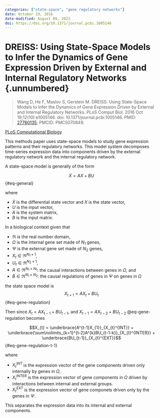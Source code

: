 ```yaml
---
categories: ["state-space", "gene regulatory networks"]
date: October 19, 2016
date-modified: August 09, 2022
doi: https://doi.org/10.1371/journal.pcbi.1005146
---
```


# DREISS: Using State-Space Models to Infer the Dynamics of Gene Expression Driven by External and Internal Regulatory Networks {.unnumbered}

> Wang D, He F, Maslov S, Gerstein M. DREISS: Using State-Space Models to Infer
> the Dynamics of Gene Expression Driven by External and Internal Regulatory
> Networks. PLoS Comput Biol. 2016 Oct 19;12(10):e1005146. doi:
> 10.1371/journal.pcbi.1005146. PMID:
> [27760135](https://pubmed.ncbi.nlm.nih.gov/27760135/); PMCID: PMC5070849.

[PLoS Computational Biology](https://journals.plos.org/ploscompbiol/article?id=10.1371/journal.pcbi.1005146)

This methods paper uses state-space models to study gene expression patterns and
their regulatory networks. This model system decomposes time-series expression
data into components driven by the external regulatory network and the internal
regulatory network. 

A state-space model is generally of the form 

$$ \dot{X} = AX + BU$$ {#eq-general}

where

- $\dot{X}$ is the differential state vector and $X$ is the state vector,
- $U$ is the input vector,
- $A$ is the system matrix,
- $B$ is the input matrix.

In a biological context given that 

- $\mathfrak{R}$ is the real number domain,
- $\Omega$ is the internal gene set made of $N_{1}$ genes,
- $\Psi$ is the external gene set made of $N_{2}$ genes,
- $X_{t} \in \mathfrak{R}^{N_{1} \times 1}$, 
- $U_{t} \in \mathfrak{R}^{N_{2} \times 1}$, 
- $A \in \mathfrak{R}^{N_{1} \times N_{1}}$: the causal interactions between
  genes in $\Omega$, and
- $B \in \mathfrak{R}^{N_{1} \times N_{2}}$: the causal regulations of genes
  in $\Psi$ on genes in $\Omega$

the state space model is 
$$X_{t+1} = AX_{t} + BU_{t}$$ {#eq-gene-regulation}


Then since $X_t = AX_{t-1} + BU_{t-1}$, and $X_{t-1} = AX_{t-2} + BU_{t-2}$ @eq-gene-regulation becomes

$$X_{t} = \underbrace{A^{t-1}X_{1}}_{X_{t}^{INT}} +
\underbrace{\sum\nolimits_{k=1}^{t-2}A^{k}BU_{t-1-k}}_{X_{t}^{INTER}} +
\underbrace{BU_{t-1}}_{X_{t}^{EXT}}$$ {#eq-gene-regulation-t-1}

where 

- $X_t^{INT}$ is the expression vector of the gene components driven only
  internally by genes in $\Omega$,
- $X_t^{INTER}$ is the expression vector of gene components in $\Omega$ driven
  by interactions between internal and external groups.
- $X_t^{EXT}$ is the expression vector of gene componets driven only by the
  genes in $\Psi$.

This separates the expression data into its internal and external components.
